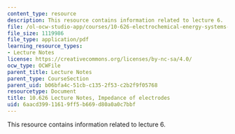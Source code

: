 ```yaml
---
content_type: resource
description: This resource contains information related to lecture 6.
file: /ol-ocw-studio-app/courses/10-626-electrochemical-energy-systems-spring-2014/6aacd39911619ff5b669d80a0a0c7bbf_MIT10_626S14_S11lec06.pdf
file_size: 1119986
file_type: application/pdf
learning_resource_types:
- Lecture Notes
license: https://creativecommons.org/licenses/by-nc-sa/4.0/
ocw_type: OCWFile
parent_title: Lecture Notes
parent_type: CourseSection
parent_uid: b06bfa4c-51cb-c135-2f53-c2b2f9f05768
resourcetype: Document
title: 10.626 Lecture Notes, Impedance of electrodes
uid: 6aacd399-1161-9ff5-b669-d80a0a0c7bbf
---
```

This resource contains information related to lecture 6.
